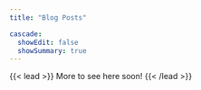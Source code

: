 ```yaml
---
title: "Blog Posts"

cascade:
  showEdit: false
  showSummary: true
---
```


{{< lead >}} More to see here soon! {{< /lead >}}